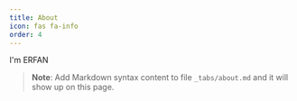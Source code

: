 ```yaml
---
title: About
icon: fas fa-info
order: 4
---
```


I'm ERFAN

> **Note**: Add Markdown syntax content to file `_tabs/about.md` and it will show up on this page.
